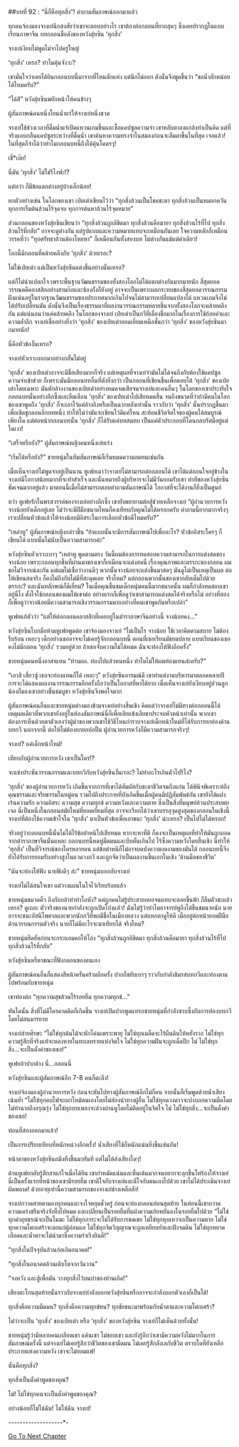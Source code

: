 ##บทที่ 92 : “นี่ก็คือทุกสิ่ง”!
คำถามสัมภาษณ์ออกมาแล้ว 

ทุกคนจ้องมองจางเย่นึกสงสัยว่าเขาจะตอบอย่างไร เขาต้องต่อกลอนที่ยากสุดๆ ซึ่งเคยปรากฏในแบบเรียนภาษาจีน บทกลอนชื่อดังของหวังสุ่ยซิน ‘ทุกสิ่ง’ 

จางเย่เงียบไม่พูดไม่จาไปครู่ใหญ่

‘ทุกสิ่ง’ เหรอ? ทำไมคุ้นจังวะ? 

เขามั่นใจว่าเคยได้ยินกลอนบทนี้มาจากที่ไหนสักแห่ง แต่นึกไม่ออก ดังนั้นจึงพูดขึ้นว่า “ขอน้ำสักหน่อยได้ไหมครับ?” 

“ได้สิ” หวังสุ่ยซินพยักหน้าให้คนข้างๆ

ผู้สัมภาษณ์คนหนึ่งโยนน้ำแร่ให้จางเย่หนึ่งขวด

จางเย่ใช้ช่วงเวลาที่ดื่มน้ำแร่เปิดแหวนเกมขึ้นและซื้อแคปซูลความจำ เขาหลับตาลงแกล้งทำเป็นคิด แต่ที่จริงแอบกลืนแคปซูลระหว่างที่ดื่มน้ำ เขาค้นหาความทรงจำในสมองก่อนจะลืมตาขึ้นในที่สุด เจอแล้ว! ในที่สุดก็จำได้ว่าทำไมกลอนบทนี้ถึงได้คุ้นโคตรๆ!

เชี่*เอ๊ย!

นี่มัน ‘ทุกสิ่ง’ ไม่ใช่รึไงฟะ!?

แต่ทว่า ก็มีข้อแตกต่างอยู่บ้างเล็กน้อย! 

ยกตัวอย่างเช่น ในโลกของเขา เป๋ยเต่าเขียนไว้ว่า “ทุกสิ่งล้วนเป็นโชคชะตา ทุกสิ่งล้วนเป็นหมอกควัน ทุกการเริ่มต้นล้วนไร้จุดจบ ทุกการค้นหาล้วนไร้จุดหมาย”

ส่วนกลอนของหวังสุ่ยซินเขียนว่า “ทุกสิ่งล้วนถูกลิขิตมา ทุกสิ่งล้วนคือมายา ทุกสิ่งล้วนไร้ที่ไป ทุกสิ่งล้วนไร้ที่กลับ” อาจจะดูต่างกัน แต่รูปแบบและความหมายแทบจะเหมือนกันเลย ใจความหลักก็เหมือนวรรคที่ว่า “ทุกศรัทธาล้วนต้องโหยหา” ก็เหมือนกันทั้งสองบท ไม่ต่างกันแม้แต่คำเดียว! 

โลกนี้มีกลอนที่คล้ายคลึงกับ ‘ทุกสิ่ง’ ด้วยเรอะ?

ไม่ใช่เป๋ยเต่า แต่เป็นหวังสุ่ยซินแต่งขึ้นอย่างนั้นเหรอ?

แต่ก็ไม่น่าแปลกใจ เพราะพื้นฐานวัฒนธรรมของทั้งสองโลกไม่ได้แตกต่างกันมากมายนัก สี่สุดยอดวรรณคดีคลาสสิกอย่างสามก๊กและซ้องกั๋งก็ยังอยู่ อาจจะเป็นเพราะผลกระทบของสี่สุดยอดวรรณกรรมฝังแน่นอยู่ในรากฐานวัฒนธรรมของประเทศมากเกินไปจนไม่สามารถเปลี่ยนแปลงได้ แหวนเกมจึงไม่ได้ปรับเปลี่ยนมัน ดังนั้นจึงเป็นเรื่องธรรมดาที่ผลงานวรรณกรรมหลายชิ้นจากทั้งสองโลกจะคล้ายคลึงกัน แต่แน่นอนว่าแค่คล้ายคลึง ในโลกของจางเย่ เป๋ยเต่าเป็นกวีที่เลื่องชื่อมากในเรื่องการใช้ถ้อยคำและความล้ำลึก จางเย่เชื่ออย่างยิ่งว่า ‘ทุกสิ่ง’ ของเป๋ยเต่ายอดเยี่ยมเหนือชั้นกว่า ‘ทุกสิ่ง’ ของหวังสุ่ยซินมากมายนัก!

นี่คือหัวข้องั้นเหรอ?

จางเย่หัวเราะออกมาอย่างกลั้นไม่อยู่

‘ทุกสิ่ง’ ของเป๋ยเต่าอาจจะมีชื่อเสียงมากก็จริง แต่เหตุผลที่จางเย่จำมันไม่ได้จนถึงกับต้องใช้แคปซูลความจำเข้าช่วย ก็เพราะมันมีกลอนบทอื่นที่ดังยิ่งกว่า เป็นกลอนที่เขียนขึ้นเพื่อตอบโต้ ‘ทุกสิ่ง’ ของเป๋ยเต่าโดยเฉพาะ มันหักล้างงานของเป๋ยเต่าอย่างหมดจดเสียจนจางเย่และคนอื่นๆ ในโลกของเขาประทับใจกลอนบทนั้นอย่างลึกซึ้งและลืมเลือน ‘ทุกสิ่ง’ ของเป๋ยเต่าไปเสียหมดสิ้น จนถึงขนาดที่ว่าถ้ามีคนในโลกของเขาพูดถึง ‘ทุกสิ่ง’ ก็จะเอาไว้แค่อ้างอิงหรือเป็นฉากหลังเท่านั้น ราวกับว่า ‘ทุกสิ่ง’ นั้นปรากฏขึ้นมาเพื่อเชิดชูกลอนอีกบทหนึ่ง ทำให้ไม่ว่ามันจะเขียนไว้ดีแค่ไหน สะท้อนชีวิตจิตใจของผู้คนได้สมบูรณ์เพียงใด แต่ต่อหน้ากลอนบทนั้น ‘ทุกสิ่ง’ ก็ได้รับแค่บทสมทบ เป็นแค่ตัวประกอบที่โดนกลบรัศมีอยู่แต่ในเงา!

“เสร็จหรือยัง?” ผู้สัมภาษณ์หญิงคนหนึ่งเอ่ยเร่ง

“เริ่มได้หรือยัง?” ชายหนุ่มในทีมสัมภาษณ์ก็เริ่มหมดความอดทนเช่นกัน 

เมื่อเห็นจางเย่ไม่พูดจาอยู่เป็นนาน หูเฟยเดาว่าจางเย่ไม่สามารถต่อกลอนได้ เขาได้แต่ถอนใจอยู่ข้างใน จางเย่มีโอกาสน้อยมากที่จะทำสำเร็จ และนั่นหมายถึงผู้บริหารจะไม่มีวันยอมรับเขา ท่าทีของหวังสุ่ยซินชัดเจนมากอยู่แล้ว มาตอนนี้เมื่อไม่สามารถตอบคำถามสัมภาษณ์ได้ โอกาสที่จะได้งานก็ยิ่งเป็นศูนย์

ทว่า หูเฟยรักในพรสวรรค์ของจางเย่อย่างลึกซึ้ง เขายังพยายามต่อสู้ช่วยเหลือจางเย่ “ผู้อำนวยการหวัง จางน้อยยังเด็กอยู่เลย ไม่ว่าจะมีฝีมือขนาดไหนก็คงเทียบกับคุณไม่ได้หรอกครับ คำถามนี้ยากมากจริงๆ เราเปลี่ยนหัวข้อแล้วให้จางน้อยมีอิสระในการเลือกหัวข้อดีไหมครับ?”

“เหล่าหู” ผู้สัมภาษณ์หญิงกล่าวขึ้น “ถ้าแบบนั้นจะมีการสัมภาษณ์ไปเพื่ออะไร? หัวข้ออิสระใครๆ ก็เขียนได้ แบบนั้นไม่นับเป็นความสามารถค่ะ”

หวังสุ่ยซินหัวเราะเบาๆ “เหล่าหู พูดตามตรง วันนี้ผมต้องการทดสอบความสามารถในการแต่งสดของจางน้อย เพราะกลอนทุกชิ้นที่ผ่านมาของเขาก็เหมือนจะแต่งสดนี่ เรื่องคุณภาพและตรรกะของกลอน ผมขอไม่วิจารณ์ละกัน แต่ผมไม่เชื่อว่างานดีๆ พวกนั้นจางน้อยจะแต่งขึ้นมาสดๆ มันดูไม่เป็นเหตุเป็นผล ต่อให้เขียนสดจริง ก็คงไม่ถึงกับไม่มีที่สะดุดเลย จริงไหม? แต่กลอนพวกนั้นของเขากลับเต็มไปด้วยตรรกะ? และฉันทลักษณ์ก็ดีเยี่ยม? ในเมื่อคุณชื่นชมเด็กหนุ่มคนนี้มากขนาดนั้น ผมก็กำลังทดสอบเขาอยู่นี่ไง ตั้งใจใช้กลอนของผมให้เขาต่อ อย่างแรกก็เพื่อดูว่าเขาสามารถแต่งสดได้จริงหรือไม่ อย่างที่สองก็เพื่อดูว่าจางน้อยมีความสามารถเชิงวรรณกรรมมากอย่างที่คนเขาพูดกันหรือเปล่า”

หูเฟยแก้ตัวว่า “แต่ให้ต่อกลอนคลาสสิกที่เคยอยู่ในตำราภาษาจีนอย่างนี้ จางน้อยคง…”

หวังสุ่ยซินโบกมือห้ามหูเฟยพูดต่อ เขาจ้องมองจางเย่ “ไม่เป็นไร จางน้อย ใช้เวลาคิดตามสบาย ไม่ต้องรีบร้อน เหอะๆ เด็กอย่างเธออาจจะไม่เคยรู้จักกลอนบทนี้ ตอนที่เธอเรียนมัธยมปลาย แบบเรียนของเธอคงไม่มีกลอน ‘ทุกสิ่ง’ รวมอยู่ด้วย ถ้าเธอจับความไม่ได้หมด ฉันจะท่องให้ฟังอีกครั้ง”

ชายหนุ่มคนหนึ่งอาสาแทน “ท่านผอ. ท่องไปแล้วหนหนึ่ง ทำไมไม่ให้ผมท่องแทนล่ะครับ?”

“เอาสิ เสี่ยวซู่ เธอจะท่องแทนก็ได้ เหอะๆ” หวังสุ่ยซินอารมณ์ดี เขาทำแต่งานบริหารมาตลอดหลายปี การจะได้แสดงผลงานวรรณกรรมอีกครั้งถือว่าเป็นโอกาสที่หาได้ยาก เมื่อเห็นจางเย่ยังเงียบอยู่ส่วนลูกน้องก็มองเขาอย่างชื่นชมบูชา หวังสุ่ยซินจึงพอใจมาก

ผู้สัมภาษณ์คนอื่นและชายหนุ่มต่างมองข้ามจางเย่อย่างสิ้นเชิง คิดแต่ว่าจางเย่ไม่มีทางต่อกลอนนี้ได้ เหตุผลเดียวที่พวกเขายังอยู่ในห้องสัมภาษณ์นี่ก็เพื่อเลียแข้งเลียขาประจบหัวหน้าเท่านั้น พวกเขาต้องการเห็นด้วยตาตัวเองว่าผู้นำของพวกเขาใช้วิธีไหนกำราบจางเย่เด็กหน้าใหม่ที่ได้รับการยกย่องด้านบทกวี นอกจากนี้ ต่อให้ไม่ต้องยกยอปอปั้น ผู้อำนวยการหวังก็มีความสามารถจริงๆ!

จางเย่? แค่เด็กหน้าใหม่!

เทียบกับผู้อำนวยการหวัง เขาเป็นใคร!?

จะแข่งประชันวรรณกรรมและบทกวีกับหวังสุ่ยซินงั้นเรอะ? ไม่ทำอะไรเกินตัวไปรึไง?

‘ทุกสิ่ง’ ของผู้อำนวยการหวัง เกิดขึ้นจากการที่เขาได้สัมผัสกับชะตาชีวิตจนถึงแก่น ได้พินิจพิเคราะห์ถึงคุณธรรมและจริยธรรมในหมู่คน รวมไปถึงประกายที่บังเกิดขึ้นเมื่อผู้คนมีปฏิสัมพันธ์กัน เขายังได้แฝงเร้นความรัก ความอิสระ ความสุข ความทุกข์ ความหวังและความตาย ซึ่งเป็นสิ่งที่มนุษย์ล้วนประสบพบเจอ นี่เป็นหนึ่งในกลอนสมัยใหม่ที่ยอดเยี่ยมที่สุด อาจจะเรียกได้ว่าเขาบรรลุจุดสูงสุดของกลอนในเชิงนี้ จางเย่ที่ต้องใช้ความเข้าใจใน ‘ทุกสิ่ง’ มาเป็นหัวข้อเพื่อเอาชนะ ‘ทุกสิ่ง’ น่ะเหรอ? เป็นไปไม่ได้หรอก!

จริงอยู่ว่ากลอนบทนี้นั้นไม่ได้ไร้ข้อตำหนิไปเสียหมด หากจะหาที่ติ ก็คงจะเป็นเหตุผลที่ทำให้มันถูกถอดจากตำราภาษาจีนนั่นแหละ กลอนบทนี้หดหู่มืดมนและบีบคั้นเกินไป ไร้ซึ่งความหวังโดยสิ้นเชิง นี่ทำให้ ‘ทุกสิ่ง’ เป็นที่วิจารณ์ของใครหลายคน แต่ข้อตำหนิก็ไม่อาจบดบังความงดงามของมันได้ กลอนบทนี้จึงยังได้รับการยอมรับอย่างสูงในแวดวงกวี และถูกจัดว่าเป็นผลงานชิ้นเอกในเชิง ‘ด้านมืดของชีวิต’

“ฉันจะท่องให้ฟัง นายฟังดีๆ ล่ะ” ชายหนุ่มบอกกับจางเย่

จางเย่ไม่ได้สนใจเขา แต่วางแผนในใจไว้เรียบร้อยแล้ว

ชายหนุ่มขมวดคิ้ว ถึงกับกล้าทำท่าโอหัง? แค่ถูกคนไม่รู้ประสายกยอจนแทบจะลอยขึ้นฟ้า ก็ลืมตัวซะแล้วเหรอ? ดูเถอะ ตัวจริงของนายกำลังจะถูกเปิดโปงแล้ว! ฉันไม่รู้ว่าทำไมอาจารย์หูถึงได้ชื่นชมนายนัก นายอาจจะชนะอัสนีไพศาลและพวกนักกวีที่พอมีชื่อในเมืองหลวง แต่แหกตาดูให้ดี เมื่ออยู่ต่อหน้ายอดฝีมือด้านวรรณกรรมตัวจริง นายก็ไม่มีอะไรจะมาเทียบได้ จริงไหม?

ชายหนุ่มฮึดฮัดก่อนจะกระแอมคอให้โล่ง “ทุกสิ่งล้วนถูกลิขิตมา ทุกสิ่งล้วนคือมายา ทุกสิ่งล้วนไร้ที่ไป ทุกสิ่งล้วนไร้ที่กลับ” 

หวังสุ่ยซินหรี่ตาขณะที่ฟังกลอนของตนเอง

ผู้สัมภาษณ์คนอื่นก็แสดงสีหน้าครั่นคร้ามอีกครั้ง ปากก็ขยับเบาๆ ราวกับกำลังชิมรสบทกวีและท่องตามไปพร้อมกับชายหนุ่ม

เขาท่องต่อ “ทุกความสุขล้วนไร้รอยยิ้ม ทุกความทุกข์…”

ทันใดนั้น สิ่งที่ไม่มีใครคาดคิดก็เกิดขึ้น จางเย่เปิดปากพูดแทรกชายหนุ่มที่กำลังซาบซึ้งกับการท่องบทกวีโดยไม่สนมารยาท

จางเย่ส่ายศีรษะ “ไม่ใช่ทุกต้นไม้จะหักโค่นเพราะพายุ ไม่ใช่ทุกเมล็ดจะไร้ผืนดินให้หยั่งราก ไม่ใช่ทุกความรู้สึกที่จริงแท้จะหลงหายในทะเลทรายแห่งจิตใจ ไม่ใช่ทุกความฝันจะถูกเด็ดปีก ไม่ ไม่ใช่ทุกสิ่ง...จะเป็นดั่งคำของเธอ!”

หูเฟยอ้าปากค้าง นี่...กลอนนี่

หวังสุ่ยซินและผู้สัมภาษณ์อีก 7-8 คนก็ตะลึง!

จางเย่จ้องมองผู้อำนวยการหวัง ก่อนจะหันไปทางผู้สัมภาษณ์อีกไม่กี่คน จากนั้นก็เริ่มพูดด้วยน้ำเสียงเน้นย้ำ “ไม่ใช่ทุกคบไฟจะเผาไหม้ตนเองโดยไม่ส่องนำทางผู้อื่น ไม่ใช่ทุกดวงดาวจะบ่งบอกความมืดโดยไม่ทำนายถึงอรุณรุ่ง ไม่ใช่ทุกบทเพลงจะล่วงผ่านหูโดยไม่ติดอยู่ในจิตใจ ไม่ ไม่ใช่ทุกสิ่ง...จะเป็นดั่งคำของเธอ!

ท่อนที่สองออกมาแล้ว!

เป็นการเปรียบเทียบที่หนักหน่วงอีกครั้ง! น้ำเสียงที่ใช้ก็หนักแน่นยิ่งขึ้นเช่นกัน! 

หน้าตาของหวังสุ่ยซินถมึงทึงขึ้นมาทันที แต่ไม่ได้ส่งเสียงใดๆ!

ด้านหูเฟยกลับรู้สึกสาแก่ใจเมื่อได้ยิน เขากำหมัดแน่นและตื่นเต้นมากจนอยากจะลุกขึ้นโห่ร้องให้จางเย่ นี่เป็นครั้งแรกที่หน้าของเขามีรอยยิ้ม เขาดีใจกับจางเย่และดีใจกับตนเองไปด้วย เขาไม่ได้ประเมินจางเย่ผิดพลาด! ด้วยอายุเท่านี้ความสามารถของจางเย่ช่างเหลือล้ำ! 

จางเย่กวาดสายตามองทุกคนและจงใจหยุดชั่วครู่ ก่อนจะท่องกลอนท่อนสุดท้าย ในท่อนนี้เขากวาดความเคร่งขรึมจริงจังทิ้งไปหมด และเปลี่ยนเป็นรอยยิ้มที่แฝงความเย้ยหยันลงในรอยยิ้มไปด้วย “ไม่ใช่ทุกคำอุทธรณ์จะเป็นโมฆะ ไม่ใช่ทุกภาระจะไม่ได้รับการชดเชย ไม่ใช่ทุกหุบเหวจะเป็นความตาย ไม่ใช่ทุกความโศกเศร้าจะตกแก่ผู้อ่อนแอ ไม่ใช่ทุกจิตวิญญาณจะถูกเหยียบย่ำและฝังจมดิน ไม่ใช่ทุกหยาดเลือดและน้ำตาจะไม่นำมาซึ่งความร่าเริงยินดี!”

“ทุกสิ่งในปัจจุบันล้วนก่อเกิดอนาคต!”

“ทุกสิ่งในอนาคตล้วนเติบโตจากวันวาน”

“จงหวัง และสู้เพื่อมัน วางทุกสิ่งไว้บนบ่าของท่านเถิด!” 

เสียงตะโกนสุดท้ายนั้นราวกับจางเย่กำลังบอกหวังสุ่ยซินหรืออาจจะกำลังบอกตัวเองก็เป็นได้! 

ทุกสิ่งคือความมืดมน? ทุกสิ่งคือความทุกข์ทน? ทุกชัยชนะมาพร้อมกับน้ำตาและความโศกเศร้า? 

ไม่ว่าจะเป็น ‘ทุกสิ่ง’ ของเป๋ยเต่า หรือ ‘ทุกสิ่ง’ ของหวังสุ่ยซิน จางเย่ก็ไม่เห็นด้วยทั้งนั้น!

ชายหนุ่มรู้ว่ามีหลายคนเกลียดเขา แค้นเขา ไม่ชอบเขา และยังรู้อีกว่าเขามีความหวังไม่มากในการสัมภาษณ์ครั้งนี้ แต่จางเย่ไม่เคยรู้สึกว่าชีวิตของเขามืดมน ไม่เคยรู้สึกลังเลกับชีวิต ตราบใดที่ยังเหลือประกายแห่งความหวัง เขาจะไม่ยอมแพ้! 

นั่นคือทุกสิ่ง?

ทุกสิ่งเป็นดั่งคำพูดของคุณ?

ไม่! ไม่ใช่ทุกคนจะเป็นดั่งคำพูดของคุณ? 

อย่างน้อยก็ไม่ใช่ฉัน! ไม่ใช่ฉัน จางเย่!


-*-*-*-*-*-*-*-*-*-*-*-*-*-*-*-*-*-*-*-


[Go To Next Chapter]( ./94.md)